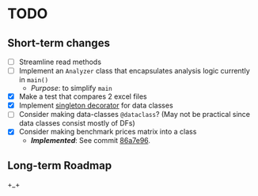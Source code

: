 # TODO

## Short-term changes

- [ ] Streamline read methods
- [ ] Implement an `Analyzer` class that encapsulates analysis logic currently in `main()`
  - *Purpose*: to simplify `main`
- [x] Make a test that compares 2 excel files
- [x] Implement [singleton decorator](https://stackoverflow.com/questions/42237752/single-instance-of-class-in-python) for data classes
- [ ] Consider making data-classes `@dataclass`? (May not be practical since data classes consist mostly of DFs)
- [x] Consider making benchmark prices matrix into a class
  - ***Implemented***: See commit [86a7e96](86a7e96004e74d9803681ac0235d55143f4dd927).

## Long-term Roadmap

+_+
